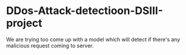 # DDos-Attack-detectioon-DSIII-project
We are trying too come up with a model which will detect if there's any malicious request coming to server.
